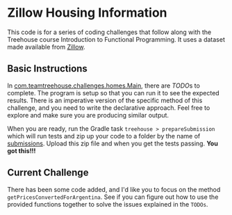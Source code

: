 # Zillow Housing Information

This code is for a series of coding challenges that follow along with the 
Treehouse course Introduction to Functional Programming.  It uses a dataset made available from [Zillow](https://www.zillow.com/research/data/).

## Basic Instructions
In [com.teamtreehouse.challenges.homes.Main](src/main/java/com/teamtreehouse/challenges/homes/Main.java),
there are *TODO*s to complete.  The program is setup so that you can run it to see the expected results.
There is an imperative version of the specific method of this challenge, and you need to write the declarative
approach.  Feel free to explore and make sure you are producing similar output.

When you are ready, run the Gradle task `treehouse > prepareSubmission` which will run tests and
zip up your code to a folder by the name of [submissions](submissions).  Upload this zip file
and when you get the tests passing.  **You got this!!!**

## Current Challenge
There has been some code added, and I'd like you to focus on the method `getPricesConvertedForArgentina`.
See if you can figure out how to use the provided functions together to solve the
issues explained in the `TODOs`.
